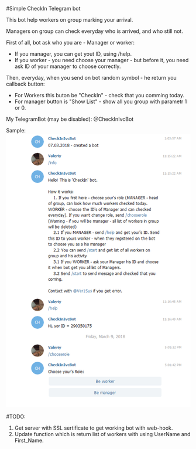 ﻿#Simple CheckIn Telegram bot

This bot help workers on group marking your arrival.

Managers on group can check everyday who is arrived, and who still not. 

First of all, bot ask who you are - Manager or worker:
 - If you manager, you can get yout ID, using /help.
 - If you worker - you need choose your manager - but before it, you need ask ID of your manager to choose correctly.
 
 Then, everyday, when you send on bot random symbol - he return you callback button:
  - For Workers this buton be "CheckIn" - check that you comming today.
  - For manager button is "Show List" - show all you group with parametr 1 or 0.


My TelegramBot (may be disabled): @CheckInIvcBot

Sample:
 <img src="sample.png"/>

#TODO:
 1. Get server with SSL sertificate to get working bot with web-hook. 
 2. Update function which is return list of workers with using UserName and First_Name.

